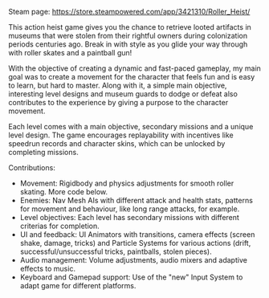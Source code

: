 Steam page: https://store.steampowered.com/app/3421310/Roller_Heist/

This action heist game gives you the chance to retrieve looted artifacts in museums that were stolen from their rightful owners during colonization periods centuries ago. Break in with style as you glide your way through with roller skates and a paintball gun!

With the objective of creating a dynamic and fast-paced gameplay, my main goal was to create a movement for the character that feels fun and is easy to learn, but hard to master. Along with it, a simple main objective, interesting level designs and museum guards to dodge or defeat also contributes to the experience by giving a purpose to the character movement.

Each level comes with a main objective, secondary missions and a unique level design. The game encourages replayability with incentives like speedrun records and character skins, which can be unlocked by completing missions.

Contributions:
- Movement: Rigidbody and physics adjustments for smooth roller skating. More code below.
- Enemies: Nav Mesh AIs with different attack and health stats, patterns for movement and behaviour, like long range attacks, for example.
- Level objectives: Each level has secondary missions with different criterias for completion.
- UI and feedback: UI Animators with transitions, camera effects (screen shake, damage, tricks) and Particle Systems for various actions (drift, successful/unsuccessful tricks, paintballs, stolen pieces).
- Audio management: Volume adjustments, audio mixers and adaptive effects to music.
- Keyboard and Gamepad support: Use of the "new" Input System to adapt game for different platforms.
